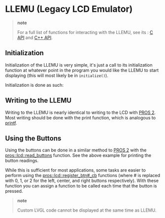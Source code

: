 # LLEMU (Legacy LCD Emulator)

> **note**
>
> For a full list of functions for interacting with the LLEMU, see its
> : [C API](../../api/c/llemu.html) and [C++
> API](../../api/cpp/llemu.html).

## Initialization

Initialization of the LLEMU is very simple, it's just a call to its
initialization function at whatever point in the program you would like
the LLEMU to start displaying (this will most likely be in
`initialize()`).

Initialization is done as such:

## Writing to the LLEMU

Writing to the LLEMU is nearly identical to writing to the LCD with
[PROS 2](../../cortex/tutorials/lcd.html). Most writing should be done
with the print function, which is analogous to
[printf](http://www.cplusplus.com/reference/cstdio/printf/).

## Using the Buttons

Using the buttons can be done in a similar method to [PROS
2](../../../cortex/tutorials/lcd.html) with the
[pros::lcd::read_buttons](../../api/cpp/llemu.html#read-buttons)
function. See the above example for printing the button readings.

While this is sufficient for most applications, some tasks are easier to
perform using the
[pros::lcd::register_btn\#\_cb](../../api/cpp/llemu.html#register-btn0-cb)
functions (where \# is replaced with 0, 1, or 2 for the left, center,
and right buttons respectively). With these function you can assign a
function to be called each time that the button is pressed.

> **note**
>
> Custom LVGL code cannot be displayed at the same time as LLEMU.
